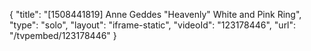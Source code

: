 {
    "title": "[1508441819] Anne Geddes \"Heavenly\" White and Pink Ring",
    "type": "solo",
    "layout": "iframe-static",
    "videoId": "123178446",
    "url": "\/tvpembed\/123178446"
}